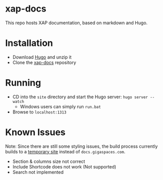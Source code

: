 # xap-docs

This repo hosts XAP documentation, based on markdown and Hugo.

# Installation

- Download [Hugo](https://github.com/spf13/hugo/releases) and unzip it
- Clone the [xap-docs](https://github.com/Gigaspaces/xap-docs) repository 

# Running

- CD into the `site` directory and start the Hugo server: `hugo server --watch`
   - Windows users can simply run `run.bat`
- Browse to `localhost:1313`

# Known Issues

Note: Since there are still some styling issues, the build process currently builds to a [temporary site](http://xapdocs.s3-website-us-east-1.amazonaws.com/) instead of `docs.gigaspaces.com`.

- Section & columns size not correct
- Include Shortcode does not work (Not supported)
- Search not implemented

